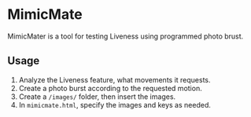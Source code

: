 # MimicMate
MimicMater is a tool for testing Liveness using programmed photo brust. 

## Usage

1. Analyze the Liveness feature, what movements it requests.
2. Create a photo burst according to the requested motion.
3. Create a `/images/` folder, then insert the images.
4. In `mimicmate.html`, specify the images and keys as needed.
